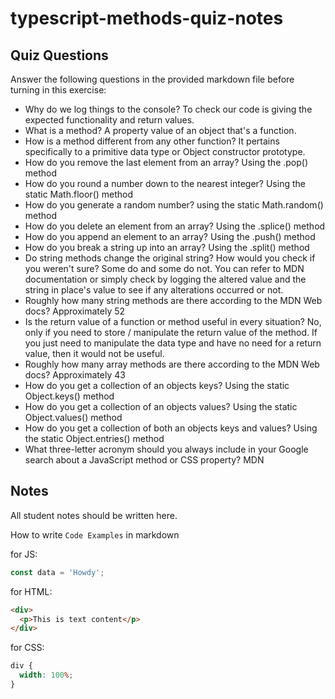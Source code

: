 # typescript-methods-quiz-notes

## Quiz Questions

Answer the following questions in the provided markdown file before turning in this exercise:

- Why do we log things to the console?
  To check our code is giving the expected functionality and return values.
- What is a method?
  A property value of an object that's a function.
- How is a method different from any other function?
  It pertains specifically to a primitive data type or Object constructor prototype.
- How do you remove the last element from an array?
  Using the .pop() method
- How do you round a number down to the nearest integer?
  Using the static Math.floor() method
- How do you generate a random number?
  using the static Math.random() method
- How do you delete an element from an array?
  Using the .splice() method
- How do you append an element to an array?
  Using the .push() method
- How do you break a string up into an array?
  Using the .split() method
- Do string methods change the original string? How would you check if you weren't sure?
  Some do and some do not. You can refer to MDN documentation or simply check by logging the altered value and the string in place's value to see if any alterations occurred or not.
- Roughly how many string methods are there according to the MDN Web docs?
  Approximately 52
- Is the return value of a function or method useful in every situation?
  No, only if you need to store / manipulate the return value of the method. If you just need to manipulate the data type and have no need for a return value, then it would not be useful.
- Roughly how many array methods are there according to the MDN Web docs?
  Approximately 43
- How do you get a collection of an objects keys?
  Using the static Object.keys() method
- How do you get a collection of an objects values?
  Using the static Object.values() method
- How do you get a collection of both an objects keys and values?
  Using the static Object.entries() method
- What three-letter acronym should you always include in your Google search about a JavaScript method or CSS property?
  MDN

## Notes

All student notes should be written here.

How to write `Code Examples` in markdown

for JS:

```javascript
const data = 'Howdy';
```

for HTML:

```html
<div>
  <p>This is text content</p>
</div>
```

for CSS:

```css
div {
  width: 100%;
}
```
